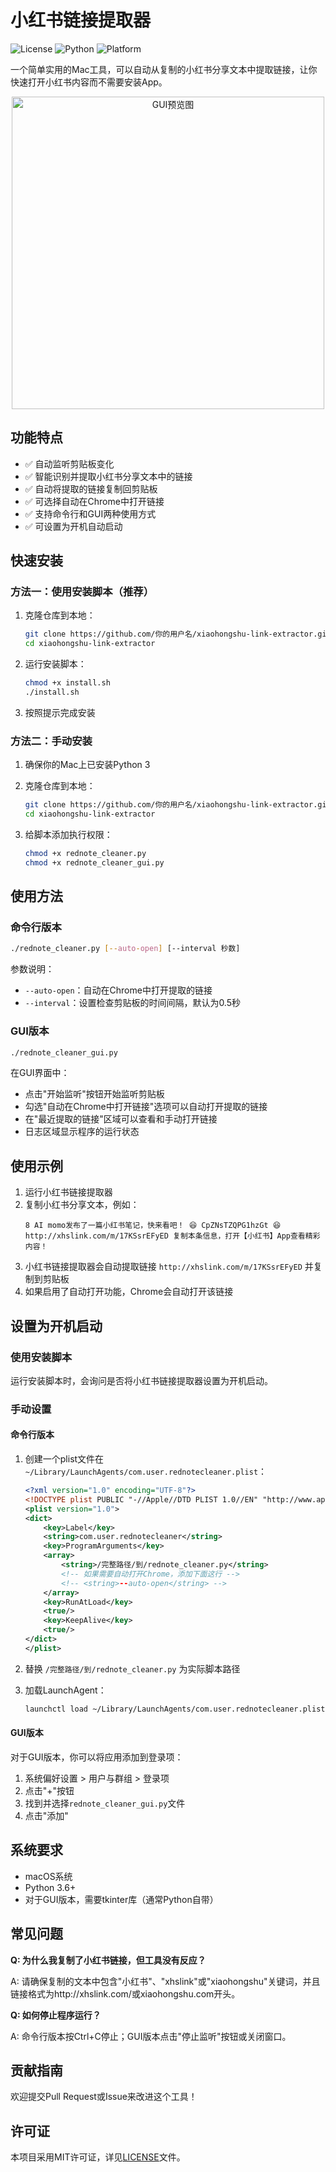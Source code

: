 # 小红书链接提取器

![License](https://img.shields.io/badge/license-MIT-blue.svg)
![Python](https://img.shields.io/badge/python-3.6%2B-brightgreen.svg)
![Platform](https://img.shields.io/badge/platform-macOS-lightgrey.svg)

一个简单实用的Mac工具，可以自动从复制的小红书分享文本中提取链接，让你快速打开小红书内容而不需要安装App。

<p align="center">
  <img src="screenshots/gui_preview.png" alt="GUI预览图" width="500">
</p>

## 功能特点

- ✅ 自动监听剪贴板变化
- ✅ 智能识别并提取小红书分享文本中的链接
- ✅ 自动将提取的链接复制回剪贴板
- ✅ 可选择自动在Chrome中打开链接
- ✅ 支持命令行和GUI两种使用方式
- ✅ 可设置为开机自动启动

## 快速安装

### 方法一：使用安装脚本（推荐）

1. 克隆仓库到本地：
   ```bash
   git clone https://github.com/你的用户名/xiaohongshu-link-extractor.git
   cd xiaohongshu-link-extractor
   ```

2. 运行安装脚本：
   ```bash
   chmod +x install.sh
   ./install.sh
   ```

3. 按照提示完成安装

### 方法二：手动安装

1. 确保你的Mac上已安装Python 3
2. 克隆仓库到本地：
   ```bash
   git clone https://github.com/你的用户名/xiaohongshu-link-extractor.git
   cd xiaohongshu-link-extractor
   ```

3. 给脚本添加执行权限：
   ```bash
   chmod +x rednote_cleaner.py
   chmod +x rednote_cleaner_gui.py
   ```

## 使用方法

### 命令行版本

```bash
./rednote_cleaner.py [--auto-open] [--interval 秒数]
```

参数说明：
- `--auto-open`：自动在Chrome中打开提取的链接
- `--interval`：设置检查剪贴板的时间间隔，默认为0.5秒

### GUI版本

```bash
./rednote_cleaner_gui.py
```

在GUI界面中：
- 点击"开始监听"按钮开始监听剪贴板
- 勾选"自动在Chrome中打开链接"选项可以自动打开提取的链接
- 在"最近提取的链接"区域可以查看和手动打开链接
- 日志区域显示程序的运行状态

## 使用示例

1. 运行小红书链接提取器
2. 复制小红书分享文本，例如：
   ```
   8 AI momo发布了一篇小红书笔记，快来看吧！ 😆 CpZNsTZQPG1hzGt 😆 http://xhslink.com/m/17KSsrEFyED 复制本条信息，打开【小红书】App查看精彩内容！
   ```
3. 小红书链接提取器会自动提取链接 `http://xhslink.com/m/17KSsrEFyED` 并复制到剪贴板
4. 如果启用了自动打开功能，Chrome会自动打开该链接

## 设置为开机启动

### 使用安装脚本

运行安装脚本时，会询问是否将小红书链接提取器设置为开机启动。

### 手动设置

#### 命令行版本

1. 创建一个plist文件在 `~/Library/LaunchAgents/com.user.rednotecleaner.plist`：
   ```xml
   <?xml version="1.0" encoding="UTF-8"?>
   <!DOCTYPE plist PUBLIC "-//Apple//DTD PLIST 1.0//EN" "http://www.apple.com/DTDs/PropertyList-1.0.dtd">
   <plist version="1.0">
   <dict>
       <key>Label</key>
       <string>com.user.rednotecleaner</string>
       <key>ProgramArguments</key>
       <array>
           <string>/完整路径/到/rednote_cleaner.py</string>
           <!-- 如果需要自动打开Chrome，添加下面这行 -->
           <!-- <string>--auto-open</string> -->
       </array>
       <key>RunAtLoad</key>
       <true/>
       <key>KeepAlive</key>
       <true/>
   </dict>
   </plist>
   ```

2. 替换 `/完整路径/到/rednote_cleaner.py` 为实际脚本路径

3. 加载LaunchAgent：
   ```bash
   launchctl load ~/Library/LaunchAgents/com.user.rednotecleaner.plist
   ```

#### GUI版本

对于GUI版本，你可以将应用添加到登录项：

1. 系统偏好设置 > 用户与群组 > 登录项
2. 点击"+"按钮
3. 找到并选择`rednote_cleaner_gui.py`文件
4. 点击"添加"

## 系统要求

- macOS系统
- Python 3.6+
- 对于GUI版本，需要tkinter库（通常Python自带）

## 常见问题

**Q: 为什么我复制了小红书链接，但工具没有反应？**

A: 请确保复制的文本中包含"小红书"、"xhslink"或"xiaohongshu"关键词，并且链接格式为http://xhslink.com/或xiaohongshu.com开头。

**Q: 如何停止程序运行？**

A: 命令行版本按Ctrl+C停止；GUI版本点击"停止监听"按钮或关闭窗口。

## 贡献指南

欢迎提交Pull Request或Issue来改进这个工具！

## 许可证

本项目采用MIT许可证，详见[LICENSE](LICENSE)文件。 